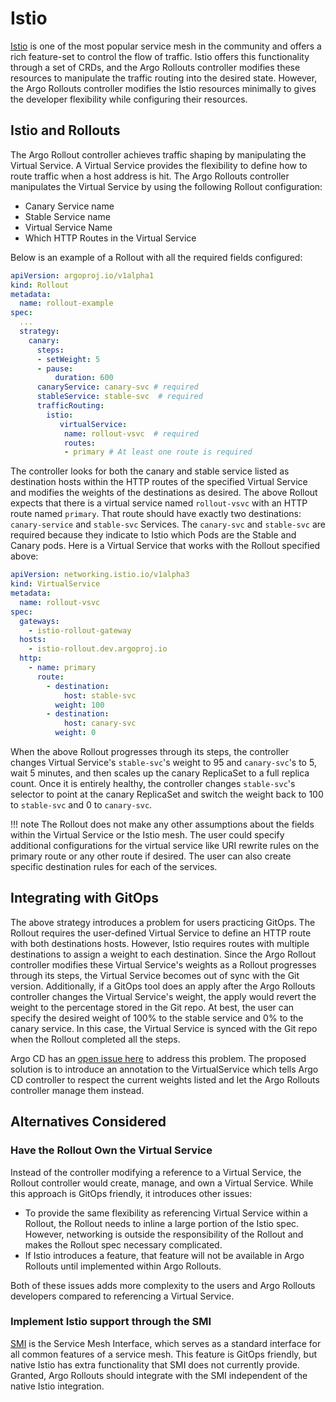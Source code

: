 # Istio

[Istio](https://istio.io/) is one of the most popular service mesh in the community and offers a rich feature-set to control the flow of traffic. Istio offers this functionality through a set of CRDs, and the Argo Rollouts controller modifies these resources to manipulate the traffic routing into the desired state. However, the Argo Rollouts controller modifies the Istio resources minimally to gives the developer flexibility while configuring their resources.

## Istio and Rollouts

The Argo Rollout controller achieves traffic shaping by manipulating the Virtual Service. A Virtual Service provides the flexibility to define how to route traffic when a host address is hit.  The Argo Rollouts controller manipulates the Virtual Service by using the following Rollout configuration:

- Canary Service name
- Stable Service name
- Virtual Service Name
- Which HTTP Routes in the Virtual Service

Below is an example of a Rollout with all the required fields configured:

```yaml
apiVersion: argoproj.io/v1alpha1
kind: Rollout
metadata:
  name: rollout-example
spec:
  ...
  strategy:
    canary:
      steps:
      - setWeight: 5
      - pause:
          duration: 600
      canaryService: canary-svc # required
      stableService: stable-svc  # required
      trafficRouting:
        istio:
           virtualService: 
            name: rollout-vsvc  # required
            routes:
            - primary # At least one route is required
```


The controller looks for both the canary and stable service listed as destination hosts within the HTTP routes of the specified Virtual Service and modifies the weights of the destinations as desired. The above Rollout expects that there is a virtual service named `rollout-vsvc` with an HTTP route named `primary`. That route should have exactly two destinations:  `canary-service` and `stable-svc` Services. The `canary-svc` and `stable-svc` are required because they indicate to Istio which Pods are the Stable and Canary pods. Here is a Virtual Service that works with the Rollout specified above:

```yaml
apiVersion: networking.istio.io/v1alpha3
kind: VirtualService
metadata:
  name: rollout-vsvc
spec:
  gateways:
    - istio-rollout-gateway
  hosts:
    - istio-rollout.dev.argoproj.io
  http:
    - name: primary
      route:
        - destination:
            host: stable-svc
          weight: 100
        - destination:
            host: canary-svc
          weight: 0
```

When the above Rollout progresses through its steps, the controller changes Virtual Service's `stable-svc`'s weight to 95 and `canary-svc`'s to 5, wait 5 minutes, and then scales up the canary ReplicaSet to a full replica count. Once it is entirely healthy, the controller changes `stable-svc`'s selector to point at the canary ReplicaSet and switch the weight back to 100 to `stable-svc` and 0 to `canary-svc`.

!!! note 
    The Rollout does not make any other assumptions about the fields within the Virtual Service or the Istio mesh. The user could specify additional configurations for the virtual service like URI rewrite rules on the primary route or any other route if desired. The user can also create specific destination rules for each of the services. 


## Integrating with GitOps
The above strategy introduces a problem for users practicing GitOps. The Rollout requires the user-defined Virtual Service to define an HTTP route with both destinations hosts. However, Istio requires routes with multiple destinations to assign a weight to each destination. Since the Argo Rollout controller modifies these Virtual Service's weights as a Rollout progresses through its steps, the Virtual Service becomes out of sync with the Git version.
Additionally, if a GitOps tool does an apply after the Argo Rollouts controller changes the Virtual Service's weight, the apply would revert the weight to the percentage stored in the Git repo. At best, the user can specify the desired weight of 100% to the stable service and 0% to the canary service. In this case, the Virtual Service is synced with the Git repo when the Rollout completed all the steps. 

Argo CD has an [open issue here](https://github.com/argoproj/argo-cd/issues/2913) to address this problem. The proposed solution is to introduce an annotation to the VirtualService which tells Argo CD controller to respect the current weights listed and let the Argo Rollouts controller manage them instead.

## Alternatives Considered

### Have the Rollout Own the Virtual Service  

Instead of the controller modifying a reference to a Virtual Service, the Rollout controller would create, manage, and own a Virtual Service. While this approach is GitOps friendly, it introduces other issues:
*  To provide the same flexibility as referencing Virtual Service within a Rollout, the Rollout needs to inline a large portion of the Istio spec. However, networking is outside the responsibility of the Rollout and makes the Rollout spec necessary complicated.
* If Istio introduces a feature, that feature will not be available in Argo Rollouts until implemented within Argo Rollouts.

Both of these issues adds more complexity to the users and Argo Rollouts developers compared to referencing a Virtual Service.

### Implement Istio support through the SMI

[SMI](https://smi-spec.io/) is the Service Mesh Interface, which serves as a standard interface for all common features of a service mesh. This feature is GitOps friendly, but native Istio has extra functionality that SMI does not currently provide. Granted, Argo Rollouts should integrate with the SMI independent of the native Istio integration.
